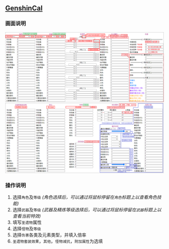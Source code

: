 ## [GenshinCal](https://genshin.pariya.cc/)

### 画面说明
![](./doc/intro_up.png)  
![](./doc/intro_down.png)  

### 操作说明
1. 选择`角色`及`等级` *(角色选择后，可以通过将鼠标停留在`角色`标题上以查看角色技能)*
2. 选择`武器`及`等级` *(武器及精炼等级选择后，可以通过将鼠标停留在`武器`标题上以查看当前特效)*
3. 填写`圣遗物`属性
4. 选择`怪物`及`等级`
5. 选择`伤害`各类及元素类型，并填入倍率
6. `圣遗物套装效果`，`其他`，`怪物减抗`，`附加属性`为选填